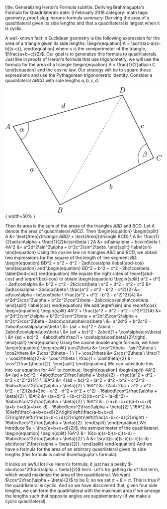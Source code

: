 title: Generalizing Heron's Formula
subtitle: Deriving Brahmagupta's Formula for Quadrilaterals
date: 3 February 2018
category: math
tags: geometry, proof
slug: herons-formula
summary: Deriving the area of a quadrilateral given its side lengths and that a quadrilateral is largest when it is cyclic.

A well-known fact in Euclidean geometry is the following expression for the area of a triangle given its side lengths:
\begin{equation}
	A = \sqrt{s(s-a)(s-b)(s-c)},
\end{equation}
where $s$ is the semiperimeter of the triangle, $\frac{a+b+c}{2}$.
Our goal is to generalize this formula to quadrilaterals.
Just like in proofs of Heron's formula that use trigonometry, we will use the formula for the area of a triangle
\begin{equation}
	A = \frac{1}{2}ab\sin C
\end{equation}
and the cosine law.
Our strategy will be to square these expressions and use the Pythagorean trigonometric identity.
Consider a quadrilateral $ABCD$ with side lengths $a,b,c,d$.

![Constructing our quadrilateral.](../figures/herons-quadrilateral.png){ width=50% }

Then its area is the sum of the areas of the triangles $ABD$ and $BCD$.
Let $A$ denote the area of quadrilateral $ABCD$.
Then
\begin{equation}
	\begin{split}
		A &= \text{Area}_{\triangle ABD} + \text{Area}_{\triangle BCD} \\
		A &= \frac{1}{2}ad\sin\alpha + \frac{1}{2}bc\sin\beta \\
		2A &= ad\sin\alpha + bc\sin\beta \\
		4A^2 &= a^2d^2\sin^2\alpha + b^2c^2\sin^2\beta.
	\end{split}
	\label{sin}
\end{equation}
Using the cosine law on triangles $ABD$ and $BCD$, we obtain two expressions for the square of the length of line segment $BD$:
\begin{equation}
	BD^2 = a^2 + d^2 - 2ad\cos\alpha
	\label{abd-cos}
\end{equation}
and
\begin{equation}
	BD^2 = b^2 + c^2 - 2bc\cos\beta.
	\label{bcd-cos}
\end{equation}
We equate the right sides of \eqref{abd-cos} and \eqref{bcd-cos} to obtain
\begin{equation}
	\begin{split}
		a^2 + d^2  - 2ad\cos\alpha &= b^2 + c^2 - 2bc\cos\beta \\
		a^2 + d^2 - b^2 - c^2 &= 2ad\cos\alpha - 2bc\cos\beta \\
		\frac{a^2 + d^2 - b^2 - c^2}{2} &= ad\cos\alpha - bc\cos\beta \\
		\frac{(a^2 + d^2 - b^2 - c^2)^2}{4} &= a^2d^2\cos^2\alpha + b^2c^2\cos^2\beta - 2abcd\cos\alpha\cos\beta.
	\end{split}
	\label{cos}
\end{equation}
We add \eqref{sin} and \eqref{cos}:
\begin{equation}
	\begin{split}
		4A^2 + \frac{(a^2 + d^2 - b^2 - c^2)^2}{4} &= a^2d^2\sin^2\alpha + b^2c^2\sin^2\beta + a^2d^2\cos^2\alpha + b^2c^2\cos^2\beta - 2abcd\cos\alpha\cos\beta \\
		&= a^2d^2 + b^2c^2 - 2abcd\cos\alpha\cos\beta \\
		&= (ad + bc)^2 - 2abcd - 2abcd\cos\alpha\cos\beta \\
		&= (ad + bc)^2 - 2abcd(1 + \cos\alpha\cos\beta) \\
		&= (ad + bc)^2 - 4abcd\left(\frac{1 + \cos\alpha\cos\beta}{2}\right).
	\end{split}
\end{equation}
Using the cosine double angle formula, we have
\begin{equation}
	\begin{split}
		\cos2\theta &= \cos^2\theta - \sin^2\theta \\
		\cos2\theta &= 2\cos^2\theta - 1 \\
		1 + \cos2\theta &= 2\cos^2\theta \\
		\frac{1 + \cos2\theta}{2} &= \cos^2\theta \\
		\frac{1 + \cos\theta}{2} &= \cos^2\frac{\theta}{2}.
	\end{split}
\end{equation}
We can substitute this into our equation for $4A^2$ to continue:
\begin{equation}
	\begin{split}
		4A^2 &= (ad + bc)^2 - 4abcd\cos^2\frac{\alpha + \beta}{2} - \frac{(a^2 + d^2 - b^2 - c^2)^2}{4} \\
		16A^2 &= 4(ad + bc)^2 - (a^2 + d^2 - b^2 - c^2)^2 - 16abcd\cos^2\frac{\alpha + \beta}{2} \\
		16A^2 &= (2ad+2bc + a^2 + d^2 - b^2 - c^2)(2ad+2bc - a^2 - d^2 + b^2 + c^2) - 16abcd\cos^2\frac{\alpha + \beta}{2} \\
		16A^2 &= ((a+d)^2 - (b-c)^2)((b+c)^2 - (a-d)^2) - 16abcd\cos^2\frac{\alpha + \beta}{2} \\
		16A^2 &= (-a+b+c+d)(a-b+c+d)(a+b-c+d)(a+b+c-d) - 16abcd\cos^2\frac{\alpha + \beta}{2} \\
		16A^2 &= 16\left(\frac{-a+b+c+d}{2}\right)\left(\frac{a-b+c+d}{2}\right)\left(\frac{a+b-c+d}{2}\right)\left(\frac{a+b+c-d}{2}\right) - 16abcd\cos^2\frac{\alpha + \beta}{2}.
	\end{split}
\end{equation}
We introduce $s = \frac{a+b+c+d}{2}$, the semiperimeter of the quadrilateral.
\begin{equation}
	\begin{split}
		16A^2 &= 16(s-a)(s-b)(s-c)(s-d) - 16abcd\cos^2\frac{\alpha + \beta}{2} \\
		A &= \sqrt{(s-a)(s-b)(s-c)(s-d) - abcd\cos^2\frac{\alpha + \beta}{2}}.
	\end{split}
\end{equation}
And we have a formula for the area of an arbitrary quadrilateral given its side lengths (this formula is called Bramhagupta's formula).

It looks an awful lot like Heron's formula; it just has a pesky $-abcd\cos^2\frac{\alpha + \beta}{2}$ term.
Let's try getting rid of that term, which would maximize the area of the quadrilateral.
We want $\cos^2\frac{\alpha + \beta}{2}$ to be $0$, so we set $\alpha + \beta = \pi$.
This is true if the quadrilateral is cyclic.
And so we have discovered that, given four side lengths, we can form the quadrilateral with the maximum area if we arrange the lengths such that opposite angles are supplementary (if we make a cyclic quadrilateral).